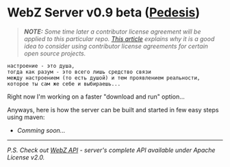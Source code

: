 # WebZ Server v0.9 beta ([Pedesis](https://www.pinterest.com/teremterem/pedesis-from-ancient-greek-a-leaping/))

> ***NOTE:*** *Some time later a contributor license agreement will be applied to this particular repo. [This article](https://julien.ponge.org/blog/in-defense-of-contributor-license-agreements/) explains why it is a good idea to consider using contributor license agreements for certain open source projects.*

```
настроение - это душа,  
тогда как разум - это всего лишь средство связи  
между настроением (то есть душой) и тем проявлением реальности,  
которое ты сам же себе и выбираешь...
```

Right now I'm working on a faster "download and run" option...

Anyways, here is how the server can be built and started in few easy steps using maven:
* *Comming soon...*

----
*P.S. Check out [WebZ API](https://github.com/terems-org/webz-api#webz-api-v09-beta-pedesis) - server's complete API available under Apache License v2.0.*
